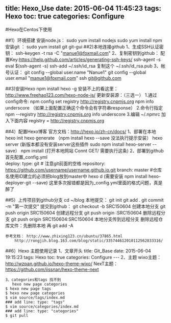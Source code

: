 title: Hexo_Use
date: 2015-06-04 11:45:23
tags: Hexo
toc: true
categories: Configure
---
#Hexo在Centos下使用

##1）环境搭建
    安装node.js：  sudo yum install nodejs sudo yum install npm
	安装git ：     sudo yum install git  git-gui
##2)本地连接github
	1、生成SSH认证密钥： ssh-keygen -t rsa -C "manue1@foxmail.com"
	2、复制密钥到github： 
		配置Key:https://help.github.com/articles/generating-ssh-keys/
        ssh-agent -s
        eval $(ssh-agent -s)
        ssh-add ~/.ssh/id_rsa
    复制这个 ~/.ssh/id_rsa.pub
	3、帐号认证：
	 git config --global user.name "Nanue1"
  	 git config --global user.email "manue1@foxmail.com"
  	 ssh git@github.com
<!--more-->     
##3)安装Hexo
	npm install hexo -g 
	安装不上的看这里：http://www.freehao123.com/hexo-node-js/
	更新安装源：（三选一）
		1.通过config命令:
		  npm config set registry http://registry.cnpmjs.org 
		  npm info underscore （如果上面配置正确这个命令会有字符串response）
		2.命令行指定
		  npm --registry http://registry.cnpmjs.org info underscore 
		3.编辑 ~/.npmrc 加入下面内容
		  registry = http://registry.cnpmjs.org


##4）配置Hexo博客
	官方文档：http://hexo.io/zh-cn/docs/
      1、部署在本地	
	hexo init
 	hexo generate （npm install hexo --save 没法执行提示安装）
	hexo server   (新版本都没有安装server这些插件 sudo npm install hexo-server --save）
	npm install	(打开本地网站 Connt GET/  需要执行这条)
      2、部署到github
	 首先配置_config.yml  
		deploy:
		  type: git # 注意git前面的空格
		  repository: https://github.com/username/username.github.io.git
		  branch: master #仓库名使用ID建立的必须把blog放到master中
	 hexo d  (需要安装 npm install hexo-deployer-git --save)
       这里多次报错都是因为_config.yml里面的格式问题，真是醉了


##5）上传项目到github分支
	cd ~/blog
    本地提交： 
	git init
	git add .
	git commit -m "第一次提交"
    提交到github：
  	git checkout -b SRC150604	 	创建本地分支
	git push origin SRC150604		创建远程分支
	git push origin :SRC150604		删除远程分支
	git push origin SRC150604:SRC150604 本地分支传到远程分支
	删除远程仓库文件：先删除本地  再  git add -A 
 
    参考文档： http://www.zhixing123.cn/ubuntu/37865.html
		http://rongjih.blog.163.com/blog/static/335744612010112562833316/


##6）Hexo 主题使用记录
	1、文章开头
		title: Git_Base
		date: 2015-06-04 19:15:23
		tags: Hexo
		toc: true
		categories: Configure
		---
	2、主题
	wixo主题： http://wzpan.github.io/hexo-theme-wixo/
	NexT主题： https://github.com/iissnan/hexo-theme-next

	3、categories和tags 找不到
	   hexo new page categories
	$ hexo new page tags
	$ hexo new page categories
	$ vim source/tags/index.md 
	### add line: type: "tags"
	$ vim source/categories/index.md
	### add line: type: "categories"
	$ git pull
